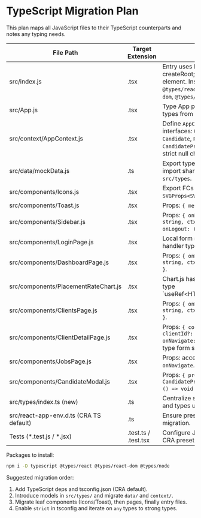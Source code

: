 # TypeScript Migration Plan

This plan maps all JavaScript files to their TypeScript counterparts and notes any typing needs.

| File Path                               | Target Extension | Notes |
|----------------------------------------|------------------|-------|
| src/index.js                           | .tsx             | Entry uses React 18 createRoot; add types for root element. Install `typescript`, `@types/react`, `@types/react-dom`, `@types/node`. |
| src/App.js                              | .tsx             | Type App props; lift context types from `AppContext`. |
| src/context/AppContext.js               | .tsx             | Define `AppContextType` and interfaces: `User`, `Client`, `Job`, `Candidate`, `Person`, `CandidateProfile`. Enable strict null checks. |
| src/data/mockData.js                    | .ts              | Export typed constants; import shared interfaces from `src/types`. |
| src/components/Icons.js                 | .tsx             | Export FCs with `SVGProps<SVGSVGElement>`. |
| src/components/Toast.js                 | .tsx             | Props: `{ message: string }`. |
| src/components/Sidebar.js               | .tsx             | Props: `{ onNavigate: (page: string, ctx?: any) => void; onLogout: () => void }`. |
| src/components/LoginPage.js             | .tsx             | Local form state types; event handler types. |
| src/components/DashboardPage.js         | .tsx             | Props: `{ onNavigate: (page: string, ctx?: any) => void }`. |
| src/components/PlacementRateChart.js    | .tsx             | Chart.js has bundled types; type `useRef<HTMLCanvasElement | null>`. |
| src/components/ClientsPage.js           | .tsx             | Props: `{ onNavigate: (page: string, ctx?: any) => void }`. |
| src/components/ClientDetailPage.js      | .tsx             | Props: `{ context?: { clientId?: number }; onNavigate: (...) => void }`; type form state. |
| src/components/JobsPage.js              | .tsx             | Props: accept optional `onNavigate`. |
| src/components/CandidateModal.js        | .tsx             | Props: `{ profile: CandidateProfile; onClose: () => void }`. |
| src/types/index.ts (new)                | .ts              | Centralize shared interfaces and types used above. |
| src/react-app-env.d.ts (CRA TS default) | .ts              | Ensure present after migration. |
| Tests (*.test.js / *.jsx)               | .test.ts / .test.tsx | Configure Jest TypeScript or CRA preset. |

Packages to install:
```bash
npm i -D typescript @types/react @types/react-dom @types/node
```

Suggested migration order:
1. Add TypeScript deps and tsconfig.json (CRA default).
2. Introduce models in `src/types/` and migrate `data/` and `context/`.
3. Migrate leaf components (Icons/Toast), then pages, finally entry files.
4. Enable `strict` in tsconfig and iterate on `any` types to strong types.